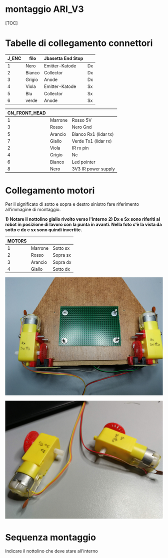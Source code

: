# montaggio ARI_V3

[TOC]



# Tabelle di collegamento connettori

| **J\_ENC** | **filo** | **Jb**asetta End Stop |   |
| --- | --- | --- | --- |
| 1 | Nero | Emitter-Katode | Dx |
| 2 | Bianco | Collector | Dx |
| 3 | Grigio | Anode | Dx |
| 4 | Viola | Emitter-Katode | Sx |
| 5 | Blu | Collector | Sx |
| 6 | verde | Anode | Sx |

 

| CN_FRONT_HEAD |         |                       |
| ------------- | ------- | --------------------- |
| 1             | Marrone | Rosso 5V              |
| 3             | Rosso   | Nero Gnd              |
| 5             | Arancio | Bianco Rx1 (lidar tx) |
| 7             | Giallo  | Verde Tx1 (lidar rx)  |
| 2             | Viola   | IR rx pin             |
| 4             | Grigio  | Nc                    |
| 6             | Bianco  | Led pointer           |
| 8             | Nero    | 3V3 IR power supply   |



# Collegamento motori

Per il significato di sotto e sopra e destro sinistro fare riferimento all'immagine di montaggio. 

**1) Notare il nottolino giallo rivolto verso l'interno**
**2) Dx e Sx sono riferiti al robot in posizione di lavoro con la punta in avanti. Nella foto c'è la vista da sotto e dx e sx sono quindi invertite.**



| MOTORS |         |          |
| ------ | ------- | -------- |
| 1      | Marrone | Sotto sx |
| 2      | Rosso   | Sopra sx |
| 3      | Arancio | Sopra dx |
| 4      | Giallo  | Sotto dx |

![](Photos/IMG_20181124_100515.jpg)



![](Photos/IMG_20181124_100122.jpg)

# Sequenza montaggio



Indicare il nottolino che deve stare all&#39;interno

